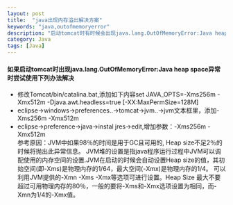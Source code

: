 ```yaml
---
layout: post
title:  "java出现内存溢出解决方案"
keywords: "java,outofmemoryerror"
description: "启动tomcat时有时候会出现java.lang.OutOfMemoryError:Java heap space异常"
category: Java
tags: [Java]
---
```

#### 如果启动tomcat时出现java.lang.OutOfMemoryError:Java heap space异常时尝试使用下列办法解决<br>
* 修改Tomcat/bin/catalina.bat,添加如下内容set JAVA_OPTS=-Xms256m -Xmx512m -Djava.awt.headless=true [-XX:MaxPermSize=128M]
* eclipse->windows->preferences..->tomcat->jvm..->jvm文本框里，添加-Xms256m -Xmx512m
* eclipse->preference->java->instal jres->edit,增加参数：-Xms256m -Xmx512m<br>
参考原因：JVM中如果98％的时间是用于GC且可用的, Heap size不足2％的时候将抛出此异常信息。
JVM堆的设置是指java程序运行过程中JVM可以调配使用的内存空间的设置.JVM在启动的时候会自动设置Heap size的值，其初始空间(即-Xms)是物理内存的1/64，最大空间(-Xmx)是物理内存的1/4。
可以利用JVM提供的-Xmn -Xms -Xmx等选项可进行设置。Heap Size 最大不要超过可用物理内存的80％，一般的要将-Xms和-Xmx选项设置为相同，而-Xmn为1/4的-Xmx值。
